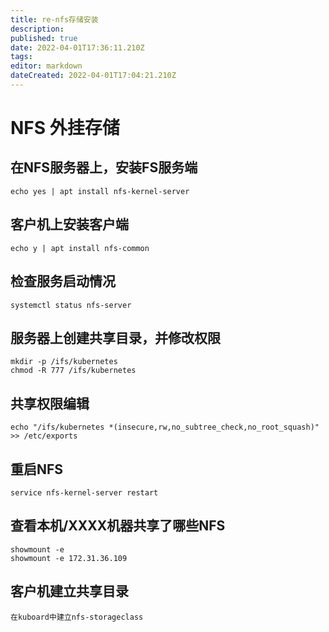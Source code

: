 ```yaml
---
title: re-nfs存储安装
description: 
published: true
date: 2022-04-01T17:36:11.210Z
tags: 
editor: markdown
dateCreated: 2022-04-01T17:04:21.210Z
---
```


# NFS 外挂存储
## 在NFS服务器上，安装FS服务端
```
echo yes | apt install nfs-kernel-server
```

## 客户机上安装客户端
```
echo y | apt install nfs-common
```


## 检查服务启动情况
```
systemctl status nfs-server
```


## 服务器上创建共享目录，并修改权限
```
mkdir -p /ifs/kubernetes
chmod -R 777 /ifs/kubernetes
```

## 共享权限编辑
```
echo "/ifs/kubernetes *(insecure,rw,no_subtree_check,no_root_squash)" >> /etc/exports
```

## 重启NFS
```
service nfs-kernel-server restart
```

## 查看本机/XXXX机器共享了哪些NFS
```
showmount -e
showmount -e 172.31.36.109
```


## 客户机建立共享目录
```
在kuboard中建立nfs-storageclass
```
